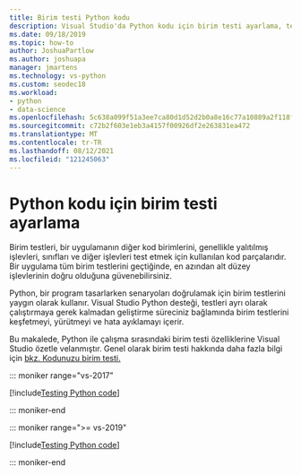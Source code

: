 ```yaml
---
title: Birim testi Python kodu
description: Visual Studio'da Python kodu için birim testi ayarlama, testleri bulmak, çalıştırmak ve hata ayıklamak için Test Gezgini özelliklerinden tam olarak faydalanabilir.
ms.date: 09/18/2019
ms.topic: how-to
author: JoshuaPartlow
ms.author: joshuapa
manager: jmartens
ms.technology: vs-python
ms.custom: seodec18
ms.workload:
- python
- data-science
ms.openlocfilehash: 5c638a099f51a3ee7ca80d1d52d2b0a8e16c77a10889a2f118f5a5930602c9e5
ms.sourcegitcommit: c72b2f603e1eb3a4157f00926df2e263831ea472
ms.translationtype: MT
ms.contentlocale: tr-TR
ms.lasthandoff: 08/12/2021
ms.locfileid: "121245063"
---
```

# <a name="set-up-unit-testing-for-python-code"></a>Python kodu için birim testi ayarlama

Birim testleri, bir uygulamanın diğer kod birimlerini, genellikle yalıtılmış işlevleri, sınıfları ve diğer işlevleri test etmek için kullanılan kod parçalarıdır. Bir uygulama tüm birim testlerini geçtiğinde, en azından alt düzey işlevlerinin doğru olduğuna güvenebilirsiniz.

Python, bir program tasarlarken senaryoları doğrulamak için birim testlerini yaygın olarak kullanır. Visual Studio Python desteği, testleri ayrı olarak çalıştırmaya gerek kalmadan geliştirme süreciniz bağlamında birim testlerini keşfetmeyi, yürütmeyi ve hata ayıklamayı içerir.

Bu makalede, Python ile çalışma sırasındaki birim testi özelliklerine Visual Studio özetle velanmıştır. Genel olarak birim testi hakkında daha fazla bilgi için [bkz. Kodunuzu birim testi.](../test/unit-test-your-code.md)

::: moniker range="vs-2017"

[!include[Testing Python code](includes/vs-2017/unit-testing-python.md)]

::: moniker-end

::: moniker range=">= vs-2019"

[!include[Testing Python code](includes/vs-2019/unit-testing-python.md)]

::: moniker-end